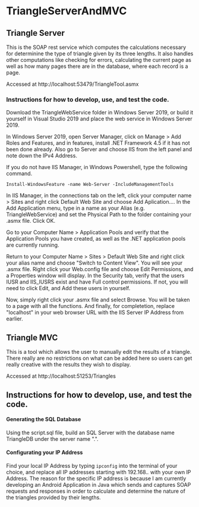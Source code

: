 # TriangleServerAndMVC

## Triangle Server

This is the SOAP rest service which computes the calculations necessary for determinine the type of triangle given by its three lengths. It also handles other computations like checking for errors, calculating the current page as well as how many pages there are in the database, where each record is a page.

Accessed at http://localhost:53479/TriangleTool.asmx

### Instructions for how to develop, use, and test the code.

Download the TriangleWebService folder in Windows Server 2019, or build it yourself in Visual Studio 2019 and place the web service in Windows Server 2019.

In Windows Server 2019, open Server Manager, click on Manage > Add Roles and Features, and in features, install .NET Framework 4.5 if it has not been done already. Also go to Server and choose IIS from the left panel and note down the IPv4 Address.

If you do not have IIS Manager, in Windows Powershell, type the following command.

`Install-WindowsFeature -name Web-Server -IncludeManagementTools`

In IIS Manager, in the connections tab on the left, click your computer name > Sites and right click Default Web Site and choose Add Aplication.... In the Add Application menu, type in a name as your Alias (e.g. TriangleWebService) and set the Physical Path to the folder containing your .asmx file. Click OK. 

Go to your Computer Name > Application Pools and verify that the Application Pools you have created, as well as the .NET application pools are currently running. 

Return to your Computer Name > Sites > Default Web Site and right click your alias name and choose "Switch to Content View". You will see your .asmx file. Right click your Web.config file and choose Edit Permissions, and a Properties window will display. In the Security tab, verify that the users IUSR and IIS_IUSRS exist and have Full control permissions. If not, you will need to click Edit, and Add these users in yourself.

Now, simply right click your .asmx file and select Browse. You will be taken to a page with all the functions. And finally, for completetion, replace "localhost" in your web browser URL with the IIS Server IP Address from earlier.



## Triangle MVC

This is a tool which allows the user to manually edit the results of a triangle. There really are no restrictions on what can be added here so users can get really creative with the results they wish to display.

Accessed at http://localhost:51253/Triangles

## Instructions for how to develop, use, and test the code.

#### Generating the SQL Database

Using the script.sql file, build an SQL Server with the database name TriangleDB under the server name ".".

#### Configurating your IP Address

Find your local IP Address by typing `ipconfig` into the terminal of your choice, and replace all IP addresses starting with 192.168.*.* with your own IP Address. The reason for the specific IP address is because I am currently developing an Android Application in Java which sends and captures SOAP requests and responses in order to calculate and determine the nature of the triangles provided by their lengths.
